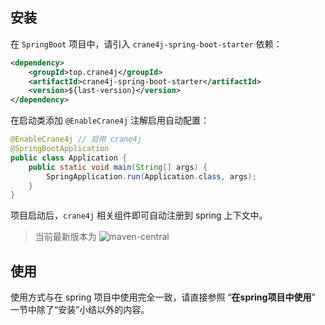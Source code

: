 ## 安装

在 `SpringBoot` 项目中，请引入 `crane4j-spring-boot-starter` 依赖：

~~~xml
<dependency>
    <groupId>top.crane4j</groupId>
    <artifactId>crane4j-spring-boot-starter</artifactId>
    <version>${last-version}</version>
</dependency>
~~~

在启动类添加 `@EnableCrane4j` 注解启用自动配置：

~~~java
@EnableCrane4j // 启用 crane4j
@SpringBootApplication
public class Application {
    public static void main(String[] args) {
        SpringApplication.run(Application.class, args);
    }
}
~~~

项目启动后，`crane4j` 相关组件即可自动注册到 spring 上下文中。

> 当前最新版本为 ![maven-central](https://img.shields.io/github/v/release/Createsequence/crane4j?include_prereleases)

## 使用

使用方式与在 spring 项目中使用完全一致，请直接参照 “**在spring项目中使用**” 一节中除了“安装”小结以外的内容。

